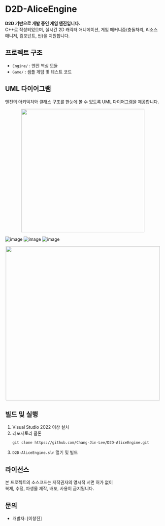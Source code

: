 # D2D-AliceEngine
**D2D 기반으로 개발 중인 게임 엔진입니다.**  
C++로 작성되었으며, 실시간 2D 캐릭터 애니메이션, 게임 메커니즘(충돌처리, 리소스매니저, 컴포넌트, 씬)을 지원합니다.

## 프로젝트 구조
- `Engine/` : 엔진 핵심 모듈
- `Game/` : 샘플 게임 및 테스트 코드

## UML 다이어그램

엔진의 아키텍처와 클래스 구조를 한눈에 볼 수 있도록 UML 다이어그램을 제공합니다.

<p align="center">
  <img src="https://github.com/user-attachments/assets/da2f5c4f-b14e-4564-94b6-bb285df8a903" width="400"/>
</p>

![image](https://github.com/user-attachments/assets/3405a7e5-54dc-401f-a6cc-332329632433)
![image](https://github.com/user-attachments/assets/f3a342da-d389-45ad-94e2-387659bc446f)
![image](https://github.com/user-attachments/assets/adefb651-0331-4c36-9417-ca77cbda4b49)


<p align="center">
  <img src="https://github.com/user-attachments/assets/c663a7db-3fdc-40b1-8366-047120595ef0" width="500"/>
</p>

## 빌드 및 실행

1. Visual Studio 2022 이상 설치
2. 레포지토리 클론  
   ```
   git clone https://github.com/Chang-Jin-Lee/D2D-AliceEngine.git
   ```
3. `D2D-AliceEngine.sln` 열기 및 빌드

## 라이선스

본 프로젝트의 소스코드는 저작권자의 명시적 서면 허가 없이  
복제, 수정, 파생물 제작, 배포, 사용이 금지됩니다.

## 문의

- 개발자: [이창진]
